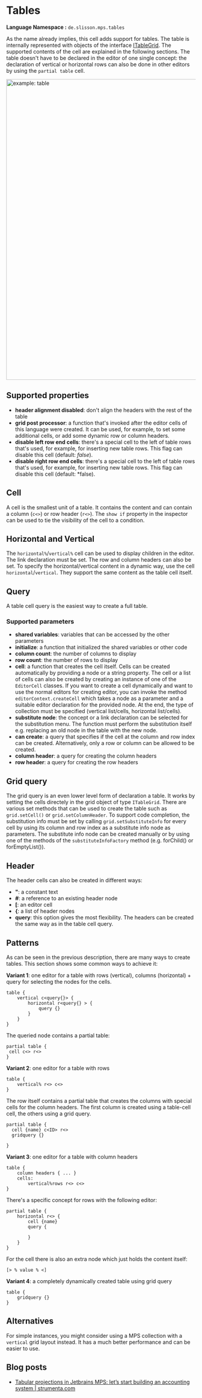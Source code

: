 # Tables

**Language Namespace :** `de.slisson.mps.tables`

As the name already implies, this cell adds support for tables. The table is internally represented with objects of the
interface [ITableGrid](http://127.0.0.1:63320/node?ref=r%3Aea653f2d-c829-4182-b311-a544ef1f4c1f%28de.slisson.mps.tables.runtime.gridmodel%29%2F1000503696468615635). The supported contents of the cell are explained in the following sections. The table
doesn't have to be declared in the editor of one single concept: the declaration of vertical or horizontal rows can also
be done in other editors by using the `partial table` cell.

<img alt="example: table" src="../../img/table_cell_example.png" width="800px" />

## Supported properties

- **header alignment disabled**: don't align the headers with the rest of the table
- **grid post processor**: a function that's invoked after the editor cells of this language were created. It can be used,
 for example, to set some additional cells, or add some dynamic row or column headers.
- **disable left row end cells**: there's a special cell to the left of table rows that's used, for example, for inserting
 new table rows. This flag can disable this cell (default: *false*).
- **disable right row end cells**: there's a special cell to the left of table rows that's used, for example, for inserting
    new table rows. This flag can disable this cell (default: *false).

## Cell

A cell is the smallest unit of a table. It contains the content and can contain a column (`c<>`) or row header (`r<>`).
The `show if` property in the inspector can be used to tie the visibility of the cell to a condition.

## Horizontal and Vertical

The `horizontal%`/`vertical%` cell can be used to display children in the editor. The link declaration must be set.
The row and column headers can also be set. To specify the horizontal/vertical content in a dynamic way, use the cell `horizontal`/`vertical`.
They support the same content as the table cell itself.

## Query

A table cell query is the easiest way to create a full table.

### Supported parameters

- **shared variables**: variables that can be accessed by the other parameters
- **initialize**: a function that initialized the shared variables or other code
- **column count**: the number of columns to display
- **row count**: the number of rows to display
- **cell**: a function that creates the cell itself. Cells can be created automatically by providing a node or a string 
 property. The cell or a list of cells can also be created by creating an instance of one of the `EditorCell` classes.
If you want to create a cell dynamically and want to use the normal editors for creating editor, you can invoke the method
 `editorContext.createCell` which takes a node as a parameter and a suitable editor declaration for the provided node.
 At the end, the type of collection must be specified (vertical list/cells, horizontal list/cells).
- **substitute node**: the concept or a link declaration can be selected for the substitution menu. The function must perform
 the substitution itself e.g. replacing an old node in the table with the new node.
- **can create**: a query that specifies if the cell at the column and row index can be created. Alternatively, only a row or column
 can be allowed to be created.
- **column header**: a query for creating the column headers
- **row header**: a query for creating the row headers

## Grid query

The grid query is an even lower level form of declaration a table. It works by setting the cells directely in the grid
object of type `ITableGrid`. There are various set methods that can be used to create the table such as `grid.setCell()`
 or `grid.setColumnHeader`. To support code completion, the substitution info must be set by calling `grid.setSubstituteInfo`
for every cell by using its column and row index as a substitute info node as parameters. The substitute info node can
be created manually or by using one of the methods of the `substituteInfoFactory` method (e.g. forChild() or forEmptyList()).

## Header

The header cells can also be created in different ways:

- **"**: a constant text
- **#**: a reference to an existing header node 
- **[**: an editor cell
- **{**: a list of header nodes
- **query**: this option gives the most flexibility. The headers can be created the same way as in the table cell query.

## Patterns

As can be seen in the previous description, there are many ways to create tables. This section shows some common ways to
achieve it:

**Variant 1**: one editor for a table with rows (vertical), columns (horizontal) + query for selecting the nodes for the cells.

```text
table {
    vertical c<query{}> {
        horizontal r<query{} > {
            query {}
        }
    }
}
```

The queried node contains a partial table:

```text
partial table {
 cell c<> r<>
}
```

**Variant 2**: one editor for a table with rows

```text
table {
    vertical% r<> c<>
}
```

The row itself contains a partial table that creates the columns with special cells for the column headers. The first column
is created using a table-cell cell, the others using a grid query.

```text
partial table {
  cell {name} c<ID> r<>
  gridquery {}
  
}
```

**Variant 3**: one editor for a table with column headers

```text
table {
    column headers { ... }
    cells:
        vertical%rows r<> c<>
}
```

There's a specific concept for rows with the following editor:

```text
partial table {
    horizontal r<> {
        cell {name}
        query {
        
        } 
    }
}
```

For the cell there is also an extra node which just holds the content itself:

```
[> % value % <]
```

**Variant 4**: a completely dynamically created table using grid query

```text
table {
    gridquery {}
}
```

## Alternatives

For simple instances, you might consider using a MPS collection with a `vertical` grid layout instead. It has a much better performance
and can be easier to use.

## Blog posts

- [Tabular projections in Jetbrains MPS: let’s start building an accounting system | strumenta.com](https://tomassetti.me/tabular-projections-in-jetbrains-mps-lets-start-building-an-accounting-system)